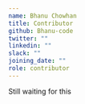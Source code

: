 ```yaml
---
name: Bhanu Chowhan
title: Contributor
github: Bhanu-code
twitter: ""
linkedin: ""
slack: ""
joining_date: ""
role: contributor
---
```


Still waiting for this
